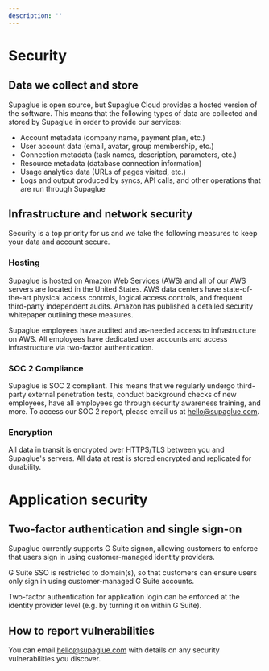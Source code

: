 ```yaml
---
description: ''
---
```


# Security

## Data we collect and store
Supaglue is open source, but Supaglue Cloud provides a hosted version of the software. This means that the following types of data are collected and stored by Supaglue in order to provide our services:

- Account metadata (company name, payment plan, etc.)
- User account data (email, avatar, group membership, etc.)
- Connection metadata (task names, description, parameters, etc.)
- Resource metadata (database connection information)
- Usage analytics data (URLs of pages visited, etc.)
- Logs and output produced by syncs, API calls, and other operations that are run through Supaglue

## Infrastructure and network security
Security is a top priority for us and we take the following measures to keep your data and account secure.

### Hosting
Supaglue is hosted on Amazon Web Services (AWS) and all of our AWS servers are located in the United States. AWS data centers have state-of-the-art physical access controls, logical access controls, and frequent third-party independent audits. Amazon has published a detailed security whitepaper outlining these measures.

Supaglue employees have audited and as-needed access to infrastructure on AWS. All employees have dedicated user accounts and access infrastructure via two-factor authentication.

### SOC 2 Compliance
Supaglue is SOC 2 compliant. This means that we regularly undergo third-party external penetration tests, conduct background checks of new employees, have all employees go through security awareness training, and more. To access our SOC 2 report, please email us at hello@supaglue.com.

### Encryption
All data in transit is encrypted over HTTPS/TLS between you and Supaglue's servers.
All data at rest is stored encrypted and replicated for durability.

# Application security

## Two-factor authentication and single sign-on
Supaglue currently supports G Suite signon, allowing customers to enforce that users sign in using customer-managed identity providers.

G Suite SSO is restricted to domain(s), so that customers can ensure users only sign in using customer-managed G Suite accounts.

Two-factor authentication for application login can be enforced at the identity provider level (e.g. by turning it on within G Suite).

## How to report vulnerabilities
You can email hello@supaglue.com with details on any security vulnerabilities you discover.
